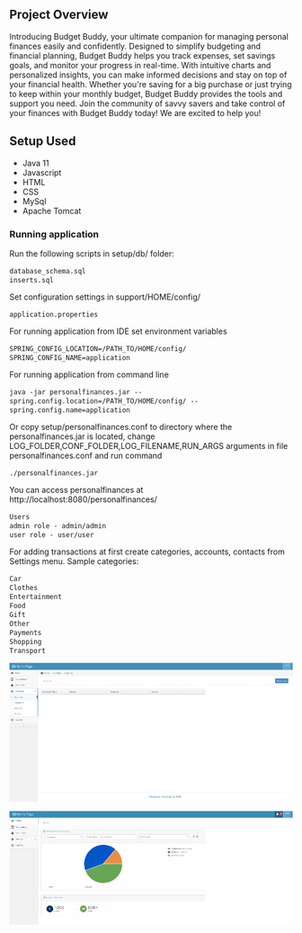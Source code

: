 ## Project Overview

Introducing Budget Buddy, your ultimate companion for managing personal finances easily and confidently. Designed to simplify budgeting and financial planning, Budget Buddy helps you track expenses, set savings goals, and monitor your progress in real-time. With intuitive charts and personalized insights, you can make informed decisions and stay on top of your financial health. Whether you're saving for a big purchase or just trying to keep within your monthly budget, Budget Buddy provides the tools and support you need. Join the community of savvy savers and take control of your finances with Budget Buddy today! We are excited to help you!

## Setup Used

- Java 11
- Javascript
- HTML
- CSS
- MySql
- Apache Tomcat


### Running application
 Run the following scripts in setup/db/ folder:
 
    database_schema.sql 
	inserts.sql

 Set configuration settings in support/HOME/config/
    
    application.properties 
    
For running application from IDE set environment variables

    SPRING_CONFIG_LOCATION=/PATH_TO/HOME/config/
    SPRING_CONFIG_NAME=application

For running application from command line

    java -jar personalfinances.jar --spring.config.location=/PATH_TO/HOME/config/ --spring.config.name=application
    
Or copy setup/personalfinances.conf to directory where the personalfinances.jar is located, change LOG_FOLDER,CONF_FOLDER,LOG_FILENAME,RUN_ARGS arguments in file personalfinances.conf
and run command

    ./personalfinances.jar   

You can access personalfinances at http://localhost:8080/personalfinances/

    Users 
    admin role - admin/admin
    user role - user/user

For adding transactions at first create categories, accounts, contacts from Settings menu.
Sample categories:

    Car
    Clothes
    Entertainment
    Food
    Gift
    Other
    Payments
    Shopping
    Transport

![picture](doc/settings.png)

![picture](doc/home.png)


